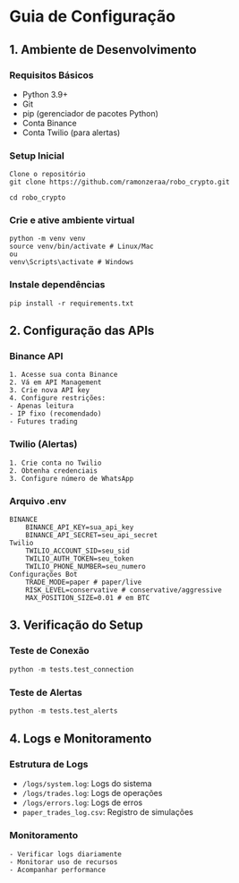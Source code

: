 # Guia de Configuração

## 1. Ambiente de Desenvolvimento

### Requisitos Básicos
- Python 3.9+
- Git
- pip (gerenciador de pacotes Python)
- Conta Binance
- Conta Twilio (para alertas)

### Setup Inicial 
    Clone o repositório
    git clone https://github.com/ramonzeraa/robo_crypto.git

    cd robo_crypto

### Crie e ative ambiente virtual
    python -m venv venv
    source venv/bin/activate # Linux/Mac
    ou
    venv\Scripts\activate # Windows
### Instale dependências
    pip install -r requirements.txt

## 2. Configuração das APIs

### Binance API
    1. Acesse sua conta Binance
    2. Vá em API Management
    3. Crie nova API key
    4. Configure restrições:
    - Apenas leitura
    - IP fixo (recomendado)
    - Futures trading

### Twilio (Alertas)
    1. Crie conta no Twilio
    2. Obtenha credenciais
    3. Configure número de WhatsApp

### Arquivo .env
    BINANCE
        BINANCE_API_KEY=sua_api_key
        BINANCE_API_SECRET=seu_api_secret
    Twilio
        TWILIO_ACCOUNT_SID=seu_sid
        TWILIO_AUTH_TOKEN=seu_token
        TWILIO_PHONE_NUMBER=seu_numero
    Configurações Bot
        TRADE_MODE=paper # paper/live
        RISK_LEVEL=conservative # conservative/aggressive
        MAX_POSITION_SIZE=0.01 # em BTC

## 3. Verificação do Setup

### Teste de Conexão
```python
python -m tests.test_connection
```

### Teste de Alertas
```python
python -m tests.test_alerts
```

## 4. Logs e Monitoramento

### Estrutura de Logs
- `/logs/system.log`: Logs do sistema
- `/logs/trades.log`: Logs de operações
- `/logs/errors.log`: Logs de erros
- `paper_trades_log.csv`: Registro de simulações

### Monitoramento
    - Verificar logs diariamente
    - Monitorar uso de recursos
    - Acompanhar performance